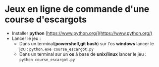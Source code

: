 # Jeux en ligne de commande d'une course d'escargots

- Installer **python** [https://www.python.org/](https://www.python.org/)
- Lancer le jeu : 
  - Dans un terminal(**powershell,git bash**) sur l'os **windows** lancer le jeu : `python.exe course_escargot.py`
  - Dans un terminal sur un **os** à base de **unix/linux** lancer le jeu : `python course_escargot.py`
